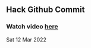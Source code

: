 
 ## Hack Github Commit 
 ### Watch video <a href="https://www.youtube.com">here</a> 
 Sat 12 Mar 2022 
